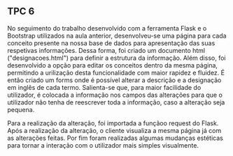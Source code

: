 ## TPC 6

No seguimento do trabalho desenvolvido com a ferramenta Flask e o Bootstrap utilizados na aula anterior, desenvolveu-se uma página para cada conceito presente na nossa base de dados para apresentação das suas respetivas informações. Dessa forma, foi criado um documento html ("designacoes.html") para definir a estrutura da informação. Além disso, foi desenvolvido a opção para editar os conceitos dentro da mesma página, permitindo a urilização desta funcionalidade com maior rapidez e fluidez. É então criado um forms onde é possível alterar a descrição e a designação em inglês de cada termo. Salienta-se que, para maior facilidade do utilizador, é colocada a informação nos campos das alterações para que o utilizador não tenha de reescrever toda a informação, caso a alteração seja pequena. 

Para a realização da alteração, foi importada a funçãoo request do Flask. Após a realização da alteração, o cliente visualiza a mesma página já com as alterações feitas. Por fim foram realizadas algumas mudanças estéticas para tornar a interação com o utilizador mais simples visualmente.